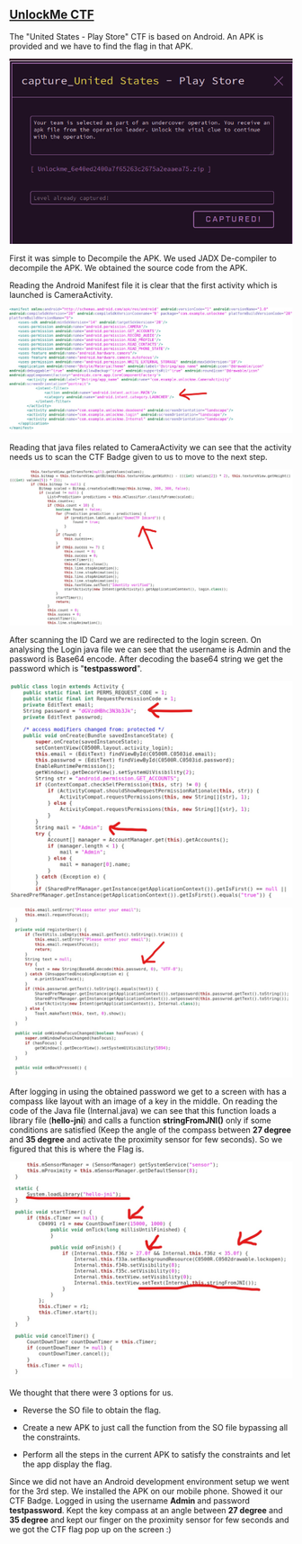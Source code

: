 ## <u>UnlockMe CTF</u>



The "United States - Play Store"  CTF is based on Android. An APK is provided and we have to find the flag in that APK.

![1](1.png)

First it was simple to Decompile the APK. We used JADX De-compiler to decompile the APK. We obtained the source code from the APK.

Reading the Android Manifest file it is clear that the first activity which is launched is  CameraActivity.

![2](2.jpg)



Reading that java files related to CameraActivity we can see that the activity needs us to scan the CTF Badge given to us to move to the next step.

![3](3.jpg)



After scanning the ID Card we are redirected to the login screen.  On analysing the Login java file we can see that the username is Admin and the password is Base64 encode. After decoding the base64 string we get the password which is "**testpassword**".

![4](4.jpg)



![4.5](4.5.jpg)

After logging in using the obtained password we get to a screen with has a compass like layout with an image of a key in the middle. On reading the code of the Java file (Internal.java) we can see that this function loads a library file (**hello-jni**) and calls a function **stringFromJNI()** only if some conditions are satisfied (Keep the angle of the compass between **27 degree** and **35 degree** and activate the proximity sensor for few seconds). So we figured that this is where the Flag is. 

![5](5.jpg)

We thought that there were 3 options for us.

* Reverse the SO file to obtain the flag.

* Create a new APK to just call the function from the SO file bypassing all the constraints.

* Perform all the steps in the current APK to satisfy the constraints and let the app display the flag.


Since we did not have an Android development environment setup we went for the 3rd step. We installed the APK on our mobile phone. Showed it our CTF Badge. Logged in using the username **Admin** and password **testpassword**. Kept the key compass at an angle between **27 degree** and **35 degree** and kept our finger on the proximity sensor for few seconds and we got the CTF flag pop up on the screen :)
